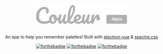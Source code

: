 <div align="center">
<br>
<img width="300" src="/docs/repo-logo.png" alt="Couleur">
<br>
<br>
</div>

<p align="center" color="#6a737d">
An app to help you remember palettes! Built with <a href="https://github.com/SimulatedGREG/electron-vue">electron-vue</a> & <a href="https://picturepan2.github.io/spectre/">spectre.css</a>
</p>

<div align="center">
  
[![forthebadge](https://forthebadge.com/images/badges/built-with-love.svg)](https://forthebadge.com) [![forthebadge](https://forthebadge.com/images/badges/made-with-javascript.svg)](https://forthebadge.com) [![forthebadge](https://forthebadge.com/images/badges/made-with-vue.svg)](https://forthebadge.com)
</div>
